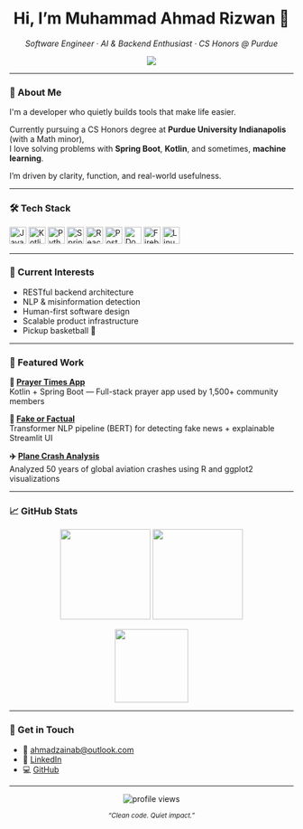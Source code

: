 <h1 align="center">Hi, I’m Muhammad Ahmad Rizwan 👋</h1>
<p align="center"><em>Software Engineer · AI & Backend Enthusiast · CS Honors @ Purdue</em></p>

<p align="center">
  <img src="https://readme-typing-svg.demolab.com?font=Fira+Code&pause=800&color=3E8EDE&center=true&width=450&lines=Engineer.;AI+Learner.;Builder+of+Impactful+Software." />
</p>

---

### 🧠 About Me

I'm a developer who quietly builds tools that make life easier.

Currently pursuing a CS Honors degree at **Purdue University Indianapolis** (with a Math minor),  
I love solving problems with **Spring Boot**, **Kotlin**, and sometimes, **machine learning**.

I’m driven by clarity, function, and real-world usefulness.

---

### 🛠️ Tech Stack

<p align="left">
  <img src="https://cdn.jsdelivr.net/gh/devicons/devicon/icons/java/java-original.svg" height="30" alt="Java" />
  <img src="https://cdn.jsdelivr.net/gh/devicons/devicon/icons/kotlin/kotlin-original.svg" height="30" alt="Kotlin" />
  <img src="https://cdn.jsdelivr.net/gh/devicons/devicon/icons/python/python-original.svg" height="30" alt="Python" />
  <img src="https://cdn.jsdelivr.net/gh/devicons/devicon/icons/spring/spring-original.svg" height="30" alt="Spring Boot" />
  <img src="https://cdn.jsdelivr.net/gh/devicons/devicon/icons/react/react-original.svg" height="30" alt="React" />
  <img src="https://cdn.jsdelivr.net/gh/devicons/devicon/icons/postgresql/postgresql-original.svg" height="30" alt="PostgreSQL" />
  <img src="https://cdn.jsdelivr.net/gh/devicons/devicon/icons/docker/docker-original.svg" height="30" alt="Docker" />
  <img src="https://cdn.jsdelivr.net/gh/devicons/devicon/icons/firebase/firebase-plain.svg" height="30" alt="Firebase" />
  <img src="https://cdn.jsdelivr.net/gh/devicons/devicon/icons/linux/linux-original.svg" height="30" alt="Linux" />
</p>

---

### 🧪 Current Interests

- RESTful backend architecture  
- NLP & misinformation detection  
- Human-first software design  
- Scalable product infrastructure  
- Pickup basketball 🏀

---

### 📌 Featured Work

**🕌 [Prayer Times App](https://github.com/muhammadahmadr1zwan/PrayerTimesApp)**  
Kotlin + Spring Boot — Full-stack prayer app used by 1,500+ community members

**🧠 [Fake or Factual](https://github.com/muhammadahmadr1zwan/Fake-or-Factual-AI-Powered-Misinformation-Detection)**  
Transformer NLP pipeline (BERT) for detecting fake news + explainable Streamlit UI

**✈️ [Plane Crash Analysis](https://github.com/muhammadahmadr1zwan/PlaneCrashDataAnalysisProject)**  
Analyzed 50 years of global aviation crashes using R and ggplot2 visualizations

---

### 📈 GitHub Stats

<p align="center">
  <img src="https://github-readme-stats.vercel.app/api?username=muhammadahmadr1zwan&show_icons=true&theme=github_dark&hide_border=true" height="160" />
  <img src="https://github-readme-streak-stats.herokuapp.com/?user=muhammadahmadr1zwan&theme=github-dark&hide_border=true" height="160" />
</p>

<p align="center">
  <img src="https://github-readme-stats.vercel.app/api/top-langs/?username=muhammadahmadr1zwan&layout=compact&theme=github_dark&hide_border=true" height="130"/>
</p>

---

### 🤝 Get in Touch

- 📧 [ahmadzainab@outlook.com](mailto:ahmadzainab@outlook.com)  
- 🔗 [LinkedIn](https://linkedin.com/in/muhammad-ahmad-rizwan)  
- 💻 [GitHub](https://github.com/muhammadahmadr1zwan)

---

<p align="center">
  <img src="https://komarev.com/ghpvc/?username=muhammadahmadr1zwan&style=flat-square&color=gray" alt="profile views" />
</p>

<p align="center">
  <sub><em>“Clean code. Quiet impact.”</em></sub>
</p>
